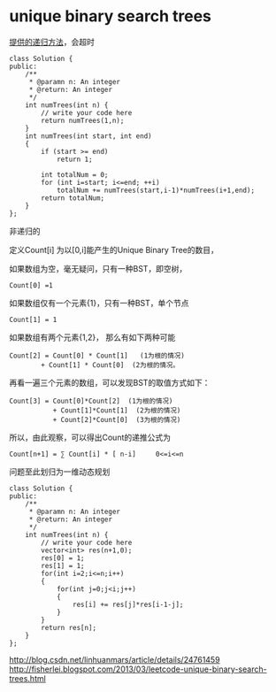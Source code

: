 # unique binary search trees


[提供的递归方法](http://blog.csdn.net/zjull/article/details/11711835)，会超时

    class Solution {
    public:
        /**
         * @paramn n: An integer
         * @return: An integer
         */
        int numTrees(int n) {
            // write your code here
            return numTrees(1,n);
        }
        int numTrees(int start, int end)
        {
            if (start >= end)
                return 1;

            int totalNum = 0;
            for (int i=start; i<=end; ++i)
                totalNum += numTrees(start,i-1)*numTrees(i+1,end);
            return totalNum;
        }
    };

非递归的

定义Count[i] 为以[0,i]能产生的Unique Binary Tree的数目，

如果数组为空，毫无疑问，只有一种BST，即空树，

    Count[0] =1
如果数组仅有一个元素{1}，只有一种BST，单个节点

    Count[1] = 1

如果数组有两个元素{1,2}， 那么有如下两种可能

    Count[2] = Count[0] * Count[1]   (1为根的情况)
            + Count[1] * Count[0]  (2为根的情况。

再看一遍三个元素的数组，可以发现BST的取值方式如下：

    Count[3] = Count[0]*Count[2]  (1为根的情况)
               + Count[1]*Count[1]  (2为根的情况)
               + Count[2]*Count[0]  (3为根的情况)

所以，由此观察，可以得出Count的递推公式为

    Count[n+1] = ∑ Count[i] * [ n-i]     0<=i<=n
问题至此划归为一维动态规划

    class Solution {
    public:
        /**
         * @paramn n: An integer
         * @return: An integer
         */
        int numTrees(int n) {
            // write your code here
            vector<int> res(n+1,0);
            res[0] = 1;
            res[1] = 1;
            for(int i=2;i<=n;i++)
            {
                for(int j=0;j<i;j++)
                {
                    res[i] += res[j]*res[i-1-j];
                }
            }
            return res[n];
        }
    };


http://blog.csdn.net/linhuanmars/article/details/24761459
http://fisherlei.blogspot.com/2013/03/leetcode-unique-binary-search-trees.html
